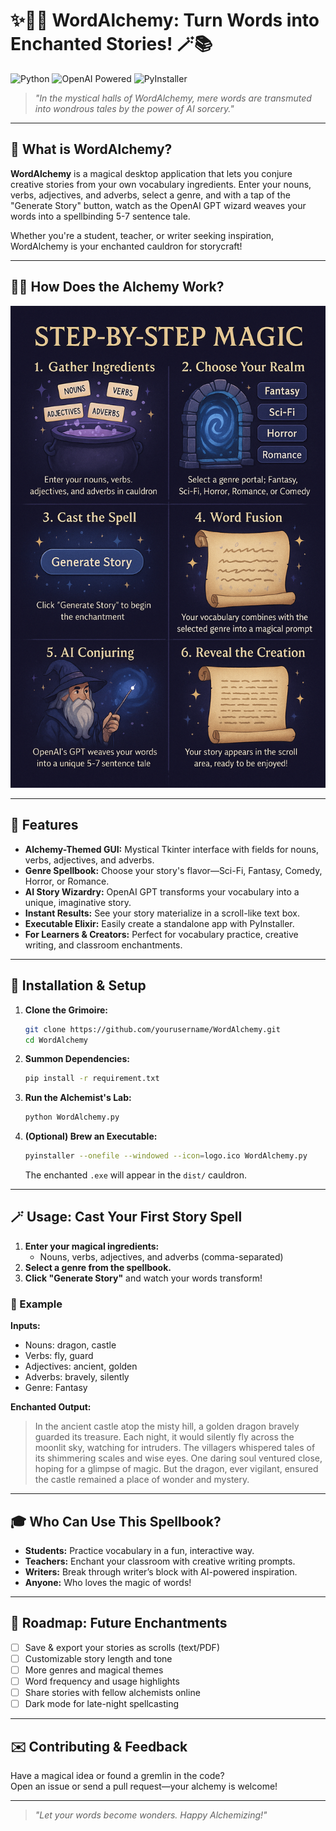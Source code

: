 # ✨🧙‍♂️ WordAlchemy: Turn Words into Enchanted Stories! 🪄📚


![Python](https://img.shields.io/badge/Python-3.11%2B-blue)
![OpenAI Powered](https://img.shields.io/badge/AI-OpenAI_GPT-ff69b4)
![PyInstaller](https://img.shields.io/badge/Build-PyInstaller-4B8BBE)

> *"In the mystical halls of WordAlchemy, mere words are transmuted into wondrous tales by the power of AI sorcery."*

---

## 🧪 What is WordAlchemy?

**WordAlchemy** is a magical desktop application that lets you conjure creative stories from your own vocabulary ingredients. Enter your nouns, verbs, adjectives, and adverbs, select a genre, and with a tap of the "Generate Story" button, watch as the OpenAI GPT wizard weaves your words into a spellbinding 5-7 sentence tale.

Whether you're a student, teacher, or writer seeking inspiration, WordAlchemy is your enchanted cauldron for storycraft!

---

## 🧙‍♀️ How Does the Alchemy Work?

![Step-by-step magic workflow](./Step-by-step_magic_850x1300.png)


---

## 🏺 Features

- **Alchemy-Themed GUI:** Mystical Tkinter interface with fields for nouns, verbs, adjectives, and adverbs.
- **Genre Spellbook:** Choose your story's flavor—Sci-Fi, Fantasy, Comedy, Horror, or Romance.
- **AI Story Wizardry:** OpenAI GPT transforms your vocabulary into a unique, imaginative story.
- **Instant Results:** See your story materialize in a scroll-like text box.
- **Executable Elixir:** Easily create a standalone app with PyInstaller.
- **For Learners & Creators:** Perfect for vocabulary practice, creative writing, and classroom enchantments.

---

## 🧰 Installation & Setup

1. **Clone the Grimoire:**
   ```sh
   git clone https://github.com/yourusername/WordAlchemy.git
   cd WordAlchemy
   ```

2. **Summon Dependencies:**
   ```sh
   pip install -r requirement.txt
   ```

3. **Run the Alchemist's Lab:**
   ```sh
   python WordAlchemy.py
   ```

4. **(Optional) Brew an Executable:**
   ```sh
   pyinstaller --onefile --windowed --icon=logo.ico WordAlchemy.py
   ```
   The enchanted `.exe` will appear in the `dist/` cauldron.

----

## 🪄 Usage: Cast Your First Story Spell

1. **Enter your magical ingredients:**  
   - Nouns, verbs, adjectives, and adverbs (comma-separated)
2. **Select a genre from the spellbook.**
3. **Click "Generate Story"** and watch your words transform!

### 📝 Example

**Inputs:**
- Nouns: dragon, castle
- Verbs: fly, guard
- Adjectives: ancient, golden
- Adverbs: bravely, silently
- Genre: Fantasy

**Enchanted Output:**
> In the ancient castle atop the misty hill, a golden dragon bravely guarded its treasure. Each night, it would silently fly across the moonlit sky, watching for intruders. The villagers whispered tales of its shimmering scales and wise eyes. One daring soul ventured close, hoping for a glimpse of magic. But the dragon, ever vigilant, ensured the castle remained a place of wonder and mystery.

---

## 🎓 Who Can Use This Spellbook?

- **Students:** Practice vocabulary in a fun, interactive way.
- **Teachers:** Enchant your classroom with creative writing prompts.
- **Writers:** Break through writer’s block with AI-powered inspiration.
- **Anyone:** Who loves the magic of words!

---

## 🔮 Roadmap: Future Enchantments

- [ ] Save & export your stories as scrolls (text/PDF)
- [ ] Customizable story length and tone
- [ ] More genres and magical themes
- [ ] Word frequency and usage highlights
- [ ] Share stories with fellow alchemists online
- [ ] Dark mode for late-night spellcasting

---

## ✉️ Contributing & Feedback

Have a magical idea or found a gremlin in the code?  
Open an issue or send a pull request—your alchemy is welcome!

---

> _"Let your words become wonders. Happy Alchemizing!"_
